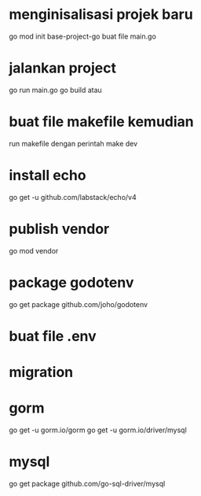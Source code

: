 # menginisalisasi projek baru
go mod init base-project-go
buat file main.go

# jalankan project
go run main.go
go build
atau

# buat file makefile kemudian
run makefile dengan perintah make dev

# install echo
go get -u github.com/labstack/echo/v4

# publish vendor
go mod vendor

# package godotenv
go get package github.com/joho/godotenv

# buat file .env

# migration

# gorm 
go get -u gorm.io/gorm
go get -u gorm.io/driver/mysql

# mysql
go get package github.com/go-sql-driver/mysql
